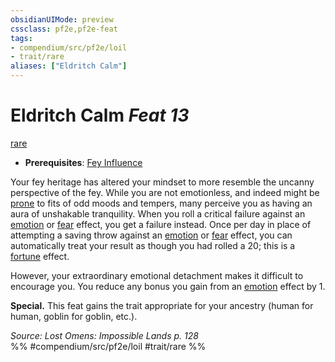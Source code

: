 ```yaml
---
obsidianUIMode: preview
cssclass: pf2e,pf2e-feat
tags:
- compendium/src/pf2e/loil
- trait/rare
aliases: ["Eldritch Calm"]
---
```

# Eldritch Calm  *Feat 13*  
[rare](../../Rules/traits/rare.md)  

- **Prerequisites**: [Fey Influence](fey-influence-loil.md)

Your fey heritage has altered your mindset to more resemble the uncanny perspective of the fey. While you are not emotionless, and indeed might be [prone](../../Rules/conditions.md#Prone) to fits of odd moods and tempers, many perceive you as having an aura of unshakable tranquility. When you roll a critical failure against an [emotion](../../Rules/traits/emotion.md) or [fear](../../Rules/traits/fear.md) effect, you get a failure instead. Once per day in place of attempting a saving throw against an [emotion](../../Rules/traits/emotion.md) or [fear](../../Rules/traits/fear.md) effect, you can automatically treat your result as though you had rolled a 20; this is a [fortune](../../Rules/traits/fortune.md) effect.

However, your extraordinary emotional detachment makes it difficult to encourage you. You reduce any bonus you gain from an [emotion](../../Rules/traits/emotion.md) effect by 1.

**Special.** This feat gains the trait appropriate for your ancestry (human for human, goblin for goblin, etc.).

*Source: Lost Omens: Impossible Lands p. 128*  
%% #compendium/src/pf2e/loil #trait/rare %%
